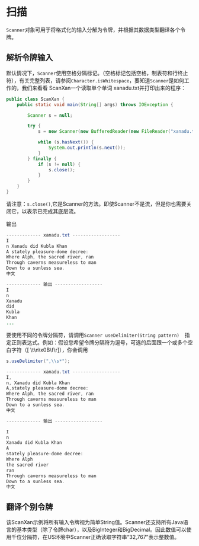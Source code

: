 # 扫描
`Scanner`对象可用于将格式化的输入分解为令牌，并根据其数据类型翻译各个令牌。

## 解析令牌输入
默认情况下，`Scanner`使用空格分隔标记。（空格标记包括空格，制表符和行终止符），有关完整列表，请参阅`Character.isWhitespace`，要知道`Scanner`是如何工作的，我们来看看 ScanXan一个读取单个单词 xanadu.txt并打印出来的程序：
```java
public class ScanXan {
    public static void main(String[] args) throws IOException {

        Scanner s = null;

        try {
            s = new Scanner(new BufferedReader(new FileReader("xanadu.txt")));

            while (s.hasNext()) {
                System.out.println(s.next());
            }
        } finally {
            if (s != null) {
                s.close();
            }
        }
    }
}
```
请注意：`s.close()`,它是Scanner的方法。即使Scanner不是流，但是你也需要关闭它，以表示已完成其底层流。

输出
```java
------------- xanadu.txt ------------------
I
n Xanadu did Kubla Khan
A stately pleasure-dome decree:
Where Alph, the sacred river, ran
Through caverns measureless to man
Down to a sunless sea.
中文

------------- 输出 ------------------
I
n
Xanadu
did
Kubla
Khan
...
```

要使用不同的令牌分隔符，请调用`Scanner useDelimiter(String pattern)  `指定正则表达式。例如：假设您希望令牌分隔符为逗号，可选的后面跟一个或多个空白字符（[ \t\n\x0B\f\r]），你会调用
```java
s.useDelimiter(",\\s*");
```

```java
------------- xanadu.txt ------------------
I,
n, Xanadu did Kubla Khan
A,stately pleasure-dome decree:
Where Alph, the sacred river, ran
Through caverns measureless to man
Down to a sunless sea.
中文

------------- 输出 ------------------

I
n
Xanadu did Kubla Khan
A
stately pleasure-dome decree:
Where Alph
the sacred river
ran
Through caverns measureless to man
Down to a sunless sea.
中文
```

## 翻译个别令牌
该ScanXan示例将所有输入令牌视为简单String值。Scanner还支持所有Java语言的基本类型（除了令牌char），以及BigInteger和BigDecimal。因此数值可以使用千位分隔符，在US环境中Scanner正确读取字符串“32,767”表示整数值。
